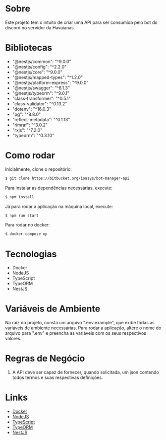 # Sobre

Este projeto tem o intuito de criar uma API para ser consumida pelo bot do discord no servidor da
Havaianas.

# Bibliotecas

- "@nestjs/common": "^9.0.0"
- "@nestjs/config": "^2.2.0"
- "@nestjs/core": "^9.0.0"
- "@nestjs/mapped-types": "^1.2.0"
- "@nestjs/platform-express": "^9.0.0"
- "@nestjs/swagger": "^6.1.3"
- "@nestjs/typeorm": "^9.0.1"
- "class-transformer": "^0.5.1"
- "class-validator": "^0.13.2"
- "dotenv": "^16.0.3"
- "pg": "^8.8.0"
- "reflect-metadata": "^0.1.13"
- "rimraf": "^3.0.2"
- "rxjs": "^7.2.0"
- "typeorm": "^0.3.10"

# Como rodar

Inicialmente, clone o repositório:

```bash
$ git clone https://bitbucket.org/ioasys/bot-manager-api
```

Para instalar as dependências necessárias, execute:

```bash
$ npm install
```

Já para rodar a aplicação na máquina local, execute:

```bash
$ npm run start
```

Para rodar no docker:

```bash
$ docker-compose up
```

# Tecnologias

- Docker
- NodeJS
- TypeScript
- TypeORM
- NestJS

# Variáveis de Ambiente

Na raiz do projeto, consta um arquivo ".env.example", que exibe todas as variáveis de ambiente necessárias. Para rodar a aplicação, altere o nome do arquivo para ".env" e preencha as variáveis com os seus respectivos valores.

# Regras de Negócio

1. A API deve ser capaz de fornecer, quando solicitada, um json contendo todos termos e suas respectivas definições.

# Links

- [Docker](https://docs.docker.com/)
- [NodeJS](https://nodejs.org/en/docs/)
- [TypeScript](https://www.typescriptlang.org/docs/)
- [TypeORM](https://typeorm.io/)
- [NestJS](https://docs.nestjs.com/)
